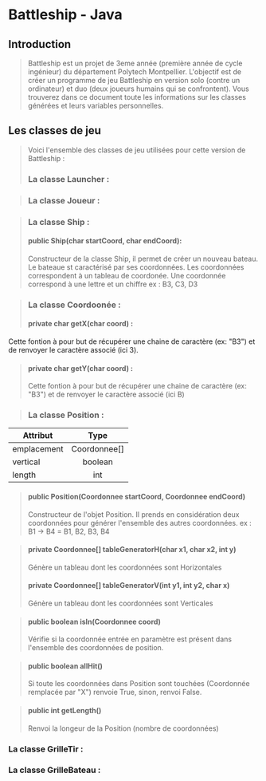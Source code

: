 # Battleship - Java

## Introduction

> Battleship est un projet de 3eme année (première année de cycle ingénieur) du département Polytech Montpellier. L'objectif est de créer un programme de jeu Battleship en version solo (contre un ordinateur) et duo (deux joueurs humains qui se confrontent). Vous trouverez dans ce document toute les informations sur les classes générées et leurs variables personnelles.

## Les classes de jeu
> Voici l'ensemble des classes de jeu utilisées pour cette version de Battleship : 
> ### La classe Launcher :


> ### La classe Joueur :


> ### La classe Ship :
> #### public Ship(char startCoord, char endCoord):
> Constructeur de la classe Ship, il permet de créer un nouveau bateau. Le bateaue st caractérisé par ses coordonnées. 
Les coordonnées correspondent à un tableau de coordonée. Une coordonnée correspond à une lettre et un chiffre ex : B3, C3, D3
    
    
    
    
> ### La classe Coordoonée :
> #### private char getX(char coord) :
Cette fontion à pour but de récupérer une chaine de caractère (ex: "B3") et de renvoyer le caractère associé (ici 3).
    
> #### private char getY(char coord) :
> Cette fontion à pour but de récupérer une chaine de caractère (ex: "B3") et de renvoyer le caractère associé (ici B)    

> ### La classe Position :

| Attribut      | Type          |
| ------------- |:-------------:|
| emplacement   | Coordonnee[]  | 
| vertical      | boolean       |
| length        | int           |
    

> #### public Position(Coordonnee startCoord, Coordonnee endCoord)
> Constructeur de l'objet Position. Il prends en considération deux coordonnées pour générer l'ensemble des autres coordonnées. 
ex : B1 -> B4 = B1, B2, B3, B4

> #### private Coordonnee[] tableGeneratorH(char x1, char x2, int y)
> Génère un tableau dont les coordonnées sont Horizontales
> #### private Coordonnee[] tableGeneratorV(int y1, int y2, char x)
> Génère un tableau dont les coordonnées sont Verticales

> #### public boolean isIn(Coordonnee coord)
> Vérifie si la coordonnée entrée en paramètre est présent dans l'ensemble des coordonnées de position. 

> #### public boolean allHit()
> Si toute les coordonnées dans Position sont touchées (Coordonnée remplacée par "X") renvoie True, sinon, renvoi False.

> #### public int getLength()
> Renvoi la longeur de la Position (nombre de coordonnées)






### La classe GrilleTir :

### La classe GrilleBateau :

